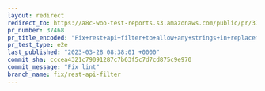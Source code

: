 ```yaml
---
layout: redirect
redirect_to: https://a8c-woo-test-reports.s3.amazonaws.com/public/pr/37468/e2e/index.html
pr_number: 37468
pr_title_encoded: "Fix+rest+api+filter+to+allow+any+strings+in+replacement"
pr_test_type: e2e
last_published: "2023-03-28 08:38:01 +0000"
commit_sha: cccea4321c79091287c7b63f5c7d7cd875c9e970
commit_message: "Fix lint"
branch_name: fix/rest-api-filter
---
```

